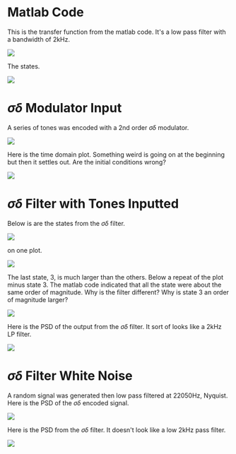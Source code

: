 # Matlab Code
This is the transfer function from the matlab code. It's a low pass filter with a bandwidth of 2kHz.

![](../../dIIR_filter_sim_matlab/lp_filter_2k/tf.png)

The states.

![](../../dIIR_filter_sim_matlab/lp_filter_2k/state.png)


# $\sigma$$\delta$ Modulator Input
A series of tones was encoded with a 2nd order $\sigma$$\delta$ modulator.


![](sd_psd_in.png)

Here is the time domain plot. Something weird is going on at the beginning but then it settles out. Are the initial conditions wrong?

![](sd_in.png)

# $\sigma$$\delta$ Filter with Tones Inputted

Below is are the states from the $\sigma$$\delta$ filter.

![](states_subplot.png)

on one plot.


![](states_all.png)


The last state, 3, is much larger than the others. Below a repeat of the plot minus state 3. The matlab code indicated that all the state were about the same order of magnitude. Why is the filter different? Why is state 3 an order of magnitude larger?


![](states_most.png)


Here is the PSD of the output from the $\sigma$$\delta$ filter. It sort of looks like a 2kHz LP filter.

![](sd_psd_out.png)

# $\sigma$$\delta$ Filter White Noise
A random signal was generated then low pass filtered at 22050Hz, Nyquist. Here is the PSD of the $\sigma$$\delta$ encoded signal.

![](wn_in_psd.png)

Here is the PSD from the $\sigma$$\delta$ filter. It doesn't look like a low 2kHz pass filter. 

![](wn_out_psd.png)